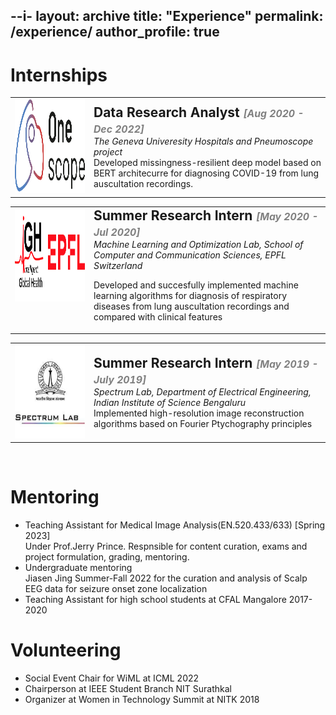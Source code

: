 --i-
layout: archive
title: "Experience"
permalink: /experience/
author_profile: true
---


Internships
====
<style>
  table td {
    border: none !important;
  }
</style>
<table>
    <col width="25%">
    <col width="75%">
<tr>
        <td  valign="top"><strong><img src="/images/hug.png" width="200" height="150"></strong></td>
        <td  valign="middle"> <span style= "font-size:1.5em; font-weight:bold;"> Data Research Analyst <em style="color:gray; font-size:0.75em;"> [Aug 2020 - Dec 2022]</em></span><br>
<em> The Geneva Univeresity Hospitals and Pneumoscope project </em><br>
Developed missingness-resilient deep model based on BERT architecurre for diagnosing COVID-19 from lung auscultation recordings.
	</td>
</tr>
</table>

<table>
    <col width="25%">
    <col width="75%">
<tr>
        <td valign="top"><strong><img src="/images/igh.png" width="200" height="150"></strong></td>
        <td valign="middle"> <span style= "font-size:1.5em; font-weight:bold;"> Summer Research Intern <em style="color:gray; font-size:0.75em;"> [May 2020 - Jul 2020]</em></span><br>
<em> Machine Learning and Optimization Lab, School of Computer and Communication Sciences, EPFL Switzerland </em><br>

Developed and succesfully implemented machine learning algorithms for diagnosis of respiratory diseases from lung auscultation recordings and compared with clinical features 
	</td>
</tr>
</table>

<table>
    <col width="25%">
    <col width="75%">
<tr>
        <td valign="top"><strong><img src="/images/iisc.png" width="200" height="150"></strong></td>
        <td valign="middle"> <span style= "font-size:1.5em; font-weight:bold;"> Summer Research Intern <em style="color:gray; font-size:0.75em;">  [May 2019 - July 2019]</em></span><br>
<em> Spectrum Lab, Department of Electrical Engineering, Indian Institute of Science Bengaluru </em><br>
Implemented high-resolution image reconstruction algorithms based on Fourier Ptychography principles
	</td>
</tr>
</table>
<br>

Mentoring
===
- Teaching Assistant for Medical Image Analysis(EN.520.433/633) [Spring 2023]<br>
 Under Prof.Jerry Prince. Respnsible for content curation, exams and project formulation, grading, mentoring.
- Undergraduate mentoring<br>
  Jiasen Jing Summer-Fall 2022 for the curation and analysis of Scalp EEG data for seizure onset zone localization
- Teaching Assistant for high school students at CFAL Mangalore 2017-2020

Volunteering
===
- Social Event Chair for WiML at ICML 2022
- Chairperson at IEEE Student Branch NIT Surathkal
- Organizer at Women in Technology Summit at NITK 2018

